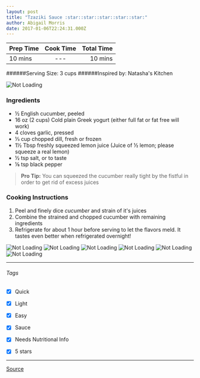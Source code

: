 ```yaml
---
layout: post
title: "Tzaziki Sauce :star::star::star::star::star:"
author: Abigail Morris
date: 2017-01-06T22:24:31.000Z
---
```


| Prep Time  | Cook Time    | Total Time  |
| ---------- |:------------:| -----------:|
| 10 mins    | ---      | 10 mins     |


######Serving Size: 3 cups
######Inspired by: Natasha's Kitchen

![Not Loading](http://i.imgur.com/ZDDYHZbl.png)

### Ingredients

* ½ English cucumber, peeled
* 16 oz (2 cups) Cold plain Greek yogurt (either full fat or fat free will work)
* 4 cloves garlic, pressed
* ⅓ cup chopped dill, fresh or frozen
* 1½ Tbsp freshly squeezed lemon juice (Juice of ½ lemon; please squeeze a real lemon)
* ½ tsp salt, or to taste
* ⅛ tsp black pepper

> **Pro Tip:** You can squeezed the cucumber really tight by the fistful in order to get rid of excess juices

### Cooking Instructions

1. Peel and finely dice *cucumber* and strain of it's juices
2. Combine the strained and chopped cucumber with remaining ingredients
3. Refrigerate for about 1 hour before serving to let the flavors meld. It tastes even better when refrigerated overnight!



![Not Loading](http://i.imgur.com/dfPFkQAm.png)
![Not Loading](http://i.imgur.com/ZW1W9vsm.png)
![Not Loading](http://i.imgur.com/n2P0Ytim.png)
![Not Loading](http://i.imgur.com/t3lYt8lm.png)
![Not Loading](http://i.imgur.com/JMbldr0m.png)
![Not Loading](http://i.imgur.com/C03SNeTm.png)

---

###### Tags
- [x] Quick
- [x] Light
- [x] Easy
- [x] Sauce
- [x] Needs Nutritional Info
- [x] 5 stars


---

[Source](http://natashaskitchen.com/2013/10/10/tzatziki-sauce-recipe/)

